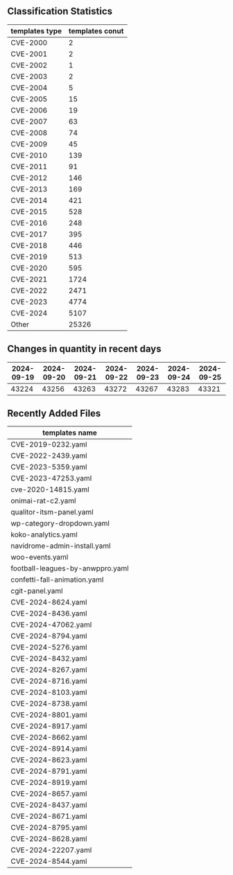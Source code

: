 ## Classification Statistics
| templates type | templates conut | 
| --- | --- |
| CVE-2000 | 2 |
| CVE-2001 | 2 |
| CVE-2002 | 1 |
| CVE-2003 | 2 |
| CVE-2004 | 5 |
| CVE-2005 | 15 |
| CVE-2006 | 19 |
| CVE-2007 | 63 |
| CVE-2008 | 74 |
| CVE-2009 | 45 |
| CVE-2010 | 139 |
| CVE-2011 | 91 |
| CVE-2012 | 146 |
| CVE-2013 | 169 |
| CVE-2014 | 421 |
| CVE-2015 | 528 |
| CVE-2016 | 248 |
| CVE-2017 | 395 |
| CVE-2018 | 446 |
| CVE-2019 | 513 |
| CVE-2020 | 595 |
| CVE-2021 | 1724 |
| CVE-2022 | 2471 |
| CVE-2023 | 4774 |
| CVE-2024 | 5107 |
| Other | 25326 |
## Changes in quantity in recent days
|2024-09-19 | 2024-09-20 | 2024-09-21 | 2024-09-22 | 2024-09-23 | 2024-09-24 | 2024-09-25|
|--- | ------ | ------ | ------ | ------ | ------ | ---|
|43224 | 43256 | 43263 | 43272 | 43267 | 43283 | 43321|
## Recently Added Files
| templates name | 
| --- |
| CVE-2019-0232.yaml |
| CVE-2022-2439.yaml |
| CVE-2023-5359.yaml |
| CVE-2023-47253.yaml |
| cve-2020-14815.yaml |
| onimai-rat-c2.yaml |
| qualitor-itsm-panel.yaml |
| wp-category-dropdown.yaml |
| koko-analytics.yaml |
| navidrome-admin-install.yaml |
| woo-events.yaml |
| football-leagues-by-anwppro.yaml |
| confetti-fall-animation.yaml |
| cgit-panel.yaml |
| CVE-2024-8624.yaml |
| CVE-2024-8436.yaml |
| CVE-2024-47062.yaml |
| CVE-2024-8794.yaml |
| CVE-2024-5276.yaml |
| CVE-2024-8432.yaml |
| CVE-2024-8267.yaml |
| CVE-2024-8716.yaml |
| CVE-2024-8103.yaml |
| CVE-2024-8738.yaml |
| CVE-2024-8801.yaml |
| CVE-2024-8917.yaml |
| CVE-2024-8662.yaml |
| CVE-2024-8914.yaml |
| CVE-2024-8623.yaml |
| CVE-2024-8791.yaml |
| CVE-2024-8919.yaml |
| CVE-2024-8657.yaml |
| CVE-2024-8437.yaml |
| CVE-2024-8671.yaml |
| CVE-2024-8795.yaml |
| CVE-2024-8628.yaml |
| CVE-2024-22207.yaml |
| CVE-2024-8544.yaml |
